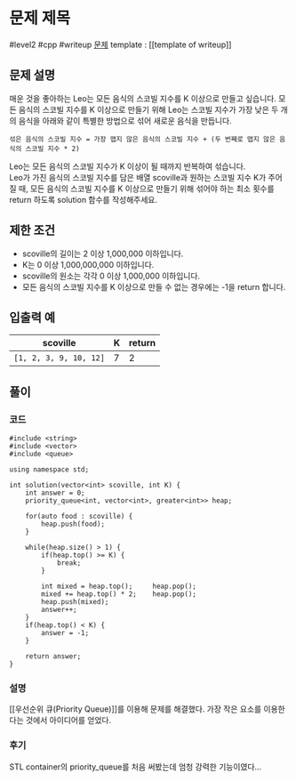 # 문제 제목

#level2 #cpp #writeup
[문제](https://school.programmers.co.kr/learn/courses/30/lessons/42626)
template : [[template of writeup]]

## 문제 설명

매운 것을 좋아하는 Leo는 모든 음식의 스코빌 지수를 K 이상으로 만들고 싶습니다. 모든 음식의 스코빌 지수를 K 이상으로 만들기 위해 Leo는 스코빌 지수가 가장 낮은 두 개의 음식을 아래와 같이 특별한 방법으로 섞어 새로운 음식을 만듭니다.

```
섞은 음식의 스코빌 지수 = 가장 맵지 않은 음식의 스코빌 지수 + (두 번째로 맵지 않은 음식의 스코빌 지수 * 2)
```

Leo는 모든 음식의 스코빌 지수가 K 이상이 될 때까지 반복하여 섞습니다.  
Leo가 가진 음식의 스코빌 지수를 담은 배열 scoville과 원하는 스코빌 지수 K가 주어질 때, 모든 음식의 스코빌 지수를 K 이상으로 만들기 위해 섞어야 하는 최소 횟수를 return 하도록 solution 함수를 작성해주세요.

## 제한 조건

- scoville의 길이는 2 이상 1,000,000 이하입니다.
- K는 0 이상 1,000,000,000 이하입니다.
- scoville의 원소는 각각 0 이상 1,000,000 이하입니다.
- 모든 음식의 스코빌 지수를 K 이상으로 만들 수 없는 경우에는 -1을 return 합니다.

## 입출력 예

| scoville               | K   | return |
| ---------------------- | --- | ------ |
| `[1, 2, 3, 9, 10, 12]` | 7   | 2      |

## 풀이

### 코드

```
#include <string>
#include <vector>
#include <queue>

using namespace std;

int solution(vector<int> scoville, int K) {
    int answer = 0;
    priority_queue<int, vector<int>, greater<int>> heap;
    
    for(auto food : scoville) {
        heap.push(food);
    }
    
    while(heap.size() > 1) {
        if(heap.top() >= K) {
            break;
        }
        
        int mixed = heap.top();     heap.pop();
        mixed += heap.top() * 2;    heap.pop();
        heap.push(mixed);
        answer++;
    }
    if(heap.top() < K) {
        answer = -1;
    }
    
    return answer;
}
```

### 설명

[[우선순위 큐(Priority Queue)]]를 이용해 문제를 해결했다. 가장 작은 요소를 이용한다는 것에서 아이디어를 얻었다.

### 후기

STL container의 priority_queue를 처음 써봤는데 엄청 강력한 기능이였다...
